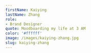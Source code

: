```yaml
---
firstName: Kaiying
lastName: Zhang
role:
- Brand Designer
quote: Moodboarding my life at 3 AM
color: '#ffffff'
image: /images/kaiying-zhang.jpg
slug: kaiying-zhang
---
```


